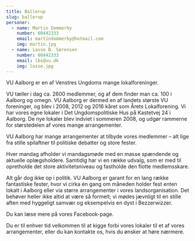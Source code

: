 ```yaml
---
title: Ballerup
slug: ballerup
personer:
  - name: Martin Dommerby
    number: 60442333
    email: martindommerby@hotmail.com
    img: martin.jpg
  - name: Lasse B. Sørensen
    number: 60442333
    email: lbs@vu.dk
    img: lasse.jpg
---
```

VU Aalborg er en af Venstres Ungdoms mange lokalforeninger.

VU tæller i dag ca. 2600 medlemmer, og af dem finder man ca. 100 i Aalborg og omegn. VU Aalborg er dermed en af landets største VU foreninger, og blev i 2008, 2012 og 2016 kåret som Årets Lokalforening.
Vi har vores egne lokaler i Det Ungdomspolitiske Hus på Kastetvej 24 i Aalborg. De nye lokaler blev indviet i sommeren 2008, og udgør rammerne for størstedelen af vores mange arrangementer.

VU Aalborg har mange arrangementer at tilbyde vores medlemmer – alt lige fra stille spilaftner til politiske debatter og store fester.

Hver mandag afholder vi mandagsmøde med en masse spændende og aktuelle oplægsholdere. Samtidig har vi en række udvalg, som er med til opretholde det store aktivitetsniveau og fastholde den flotte medlemsskare.

Alt går dog ikke op i politik. VU Aalborg er garant for en lang række fantastiske fester, hvor vi cirka én gang om måneden holder fest enten lokalt i Aalborg eller via større arrangementer i vores landsorganisation. Det behøver heller ikke altid at være så formelt; vi mødes jævnligt til en stille aften med hyggeligt samvær og eksempelvis en dyst i Bezzerwizzer.

Du kan læse mere på vores Facebook-page.

Du er til enhver tid velkommen til at kigge forbi vores lokaler til et af vores arrangementer, eller du kan kontakte os, hvis du ønsker at høre nærmere.